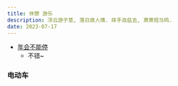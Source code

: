 ```yaml
---
title: 休憩 游乐
description: 浮云游子意, 落日故人情. 挥手自兹去, 萧萧班马鸣.
date: 2023-07-17
---
```


- [年会不能停](https://movie.douban.com/subject/35725869/)
  - 不错~

### 电动车

